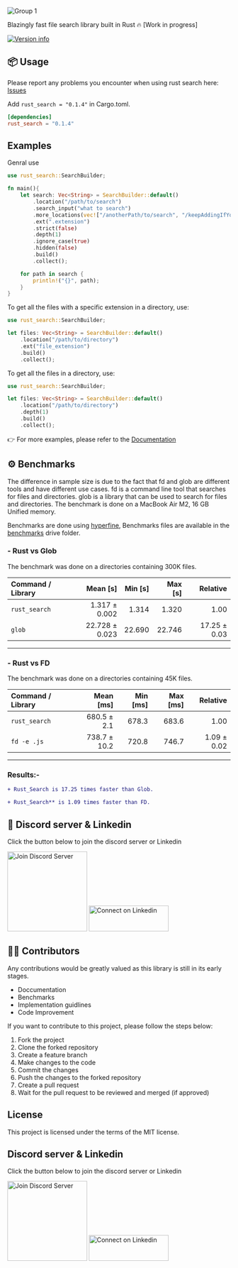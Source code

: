 ![Group 1](https://user-images.githubusercontent.com/42001064/198829818-c4035432-8721-45e1-ba2d-4d2eb6d0c584.svg)

Blazingly fast file search library built in Rust 🔥 [Work in progress]

[![Version info](https://img.shields.io/crates/v/rust_search.svg)](https://crates.io/crates/rust_search)

## 📦 Usage

Please report any problems you encounter when using rust search here: [Issues](https://github.com/ParthJadhav/rust_search/issues)

Add `rust_search = "0.1.4"` in Cargo.toml.

```toml
[dependencies]
rust_search = "0.1.4"
```

## Examples

Genral use

```rust
use rust_search::SearchBuilder;

fn main(){
    let search: Vec<String> = SearchBuilder::default()
        .location("/path/to/search")
        .search_input("what to search")
        .more_locations(vec!["/anotherPath/to/search", "/keepAddingIfYouWant/"])
        .ext(".extension")
        .strict(false)
        .depth(1)
        .ignore_case(true)
        .hidden(false)
        .build()
        .collect();

    for path in search {
        println!("{}", path);
    }
}
```

To get all the files with a specific extension in a directory, use:

```rust
use rust_search::SearchBuilder;

let files: Vec<String> = SearchBuilder::default()
    .location("/path/to/directory")
    .ext("file_extension")
    .build()
    .collect();
```

To get all the files in a directory, use:

```rust
use rust_search::SearchBuilder;

let files: Vec<String> = SearchBuilder::default()
    .location("/path/to/directory")
    .depth(1)
    .build()
    .collect();
```

👉 For more examples, please refer to the [Documentation](https://docs.rs/rust_search/latest/rust_search/)

## ⚙️ Benchmarks

The difference in sample size is due to the fact that fd and glob are different tools and have different use cases. fd is a command line tool that searches for files and directories. glob is a library that can be used to search for files and directories. The benchmark is done on a MacBook Air M2, 16 GB Unified memory.

Benchmarks are done using [hyperfine](https://github.com/sharkdp/hyperfine),
Benchmarks files are available in the [benchmarks](https://drive.google.com/drive/folders/1ug6ojNixS5jAe6Lh6M0o2d3tku73zQ9w?usp=sharing) drive folder.

### - Rust vs Glob

The benchmark was done on a directories containing 300K files.

| Command / Library | Mean [s] | Min [s] | Max [s] | Relative |
|:---|---:|---:|---:|---:|
| `rust_search` | 1.317 ± 0.002 | 1.314 | 1.320 | 1.00 |
| `glob` | 22.728 ± 0.023 | 22.690 | 22.746 | 17.25 ± 0.03 |

---

### - Rust vs FD

The benchmark was done on a directories containing 45K files.

| Command / Library | Mean [ms] | Min [ms] | Max [ms] | Relative |
|:---|---:|---:|---:|---:|
| `rust_search` | 680.5 ± 2.1 | 678.3 | 683.6 | 1.00 |
| `fd -e .js` | 738.7 ± 10.2 | 720.8 | 746.7 | 1.09 ± 0.02 |

---

### Results:-

```diff
+ Rust_Search is 17.25 times faster than Glob.

+ Rust_Search** is 1.09 times faster than FD.
```

## 🔵 Discord server & Linkedin

Click the button below to join the discord server or Linkedin

<a href="https://discord.gg/hqDPyNb9m3" target="_blank"><img src="https://user-images.githubusercontent.com/42001064/126635148-9a736436-5a6d-4298-8d8e-acda11aec74c.png" alt="Join Discord Server" width="180px" ></a>
<a href="https://www.linkedin.com/in/parthjadhav04" target="_blank"><img src="https://img.shields.io/badge/Linkedin-blue?style=flat-square&logo=linkedin" alt="Connect on Linkedin" width="180px" height="58"></a>

## 👨‍💻 Contributors

Any contributions would be greatly valued as this library is still in its early stages.

- Doccumentation
- Benchmarks
- Implementation guidlines
- Code Improvement

If you want to contribute to this project, please follow the steps below:

1. Fork the project
2. Clone the forked repository
3. Create a feature branch
4. Make changes to the code
5. Commit the changes
6. Push the changes to the forked repository
7. Create a pull request
8. Wait for the pull request to be reviewed and merged (if approved)

## License

This project is licensed under the terms of the MIT license.

## Discord server & Linkedin

Click the button below to join the discord server or Linkedin

<a href="https://discord.gg/hqDPyNb9m3" target="_blank"><img src="https://user-images.githubusercontent.com/42001064/126635148-9a736436-5a6d-4298-8d8e-acda11aec74c.png" alt="Join Discord Server" width="180px" ></a>
<a href="https://www.linkedin.com/in/parthjadhav04" target="_blank"><img src="https://img.shields.io/badge/Linkedin-blue?style=flat-square&logo=linkedin" alt="Connect on Linkedin" width="180px" height="58"></a>
